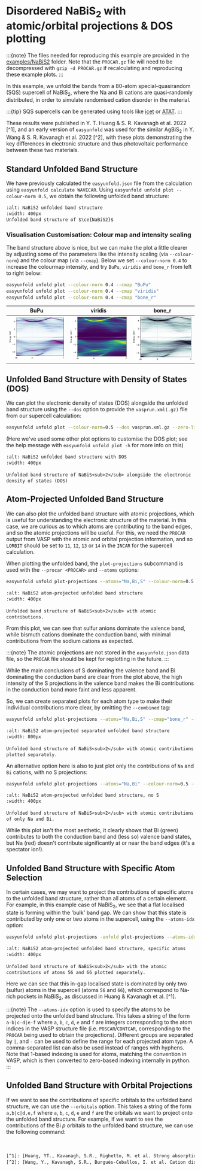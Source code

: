 # Disordered NaBiS<sub>2</sub> with atomic/orbital projections & DOS plotting

:::{note}
The files needed for reproducing this example are provided in the 
[examples/NaBiS2](https://github.com/SMTG-UCL/easyunfold/tree/main/examples/NaBiS2) folder. 
Note that the `PROCAR.gz` file will need to be decompressed with `gzip -d PROCAR.gz` if recalculating 
and reproducing these example plots.
:::

In this example, we unfold the bands from a 80-atom special-quasirandom (SQS) supercell of 
NaBiS<sub>2</sub>, where the Na and Bi cations are quasi-randomly distributed, in order to simulate 
randomised cation disorder in the material. 

:::{tip}
SQS supercells can be generated using tools like 
[icet](https://icet.materialsmodeling.org/moduleref_icet/tools.html#module-icet.tools.structure_generation)
or [ATAT](https://www.brown.edu/Departments/Engineering/Labs/avdw/atat/).
:::

These results were published in Y. T. Huang & S. R. Kavanagh et al. 2022 [^1], and an early version of `easyunfold` was 
used for the similar AgBiS$_2$ in Y. Wang & S. R. Kavanagh et al. 2022 [^2], with these plots demonstrating the key 
differences in electronic structure and thus photovoltaic performance between these two materials.

## Standard Unfolded Band Structure
We have previously calculated the `easyunfold.json` file from the calculation using `easyunfold calculate WAVECAR`. 
Using `easyunfold unfold plot --colour-norm 0.5`, we obtain the following unfolded band structure:

```{figure} ../../examples/NaBiS2/NaBiS2_unfold-plot.png
:alt: NaBiS2 unfolded band structure
:width: 400px
Unfolded band structure of $\ce{NaBiS2}$
```

### Visualisation Customisation: Colour map and intensity scaling
The band structure above is nice, but we can make the plot a little clearer by adjusting some of the parameters like 
the intensity scaling (via `--colour-norm`) and the colour map (via `--cmap`). Below we set `--colour-norm 0.4` to 
increase the colourmap intensity, and try `BuPu`, `viridis` and `bone_r` from left to right below: 

```bash
easyunfold unfold plot --colour-norm 0.4 --cmap "BuPu"
easyunfold unfold plot --colour-norm 0.4 --cmap "viridis"
easyunfold unfold plot --colour-norm 0.4 --cmap "bone_r"
```

BuPu             |  viridis        |  bone_r
:-------------------------:|:-------------------------:|:-------------------------:
![](../../examples/NaBiS2/NaBiS2_unfold-plot_BuPu.png)  |  ![](../../examples/NaBiS2/NaBiS2_unfold-plot_viridis.png) |  ![](../../examples/NaBiS2/NaBiS2_unfold-plot_bone_r.png)

## Unfolded Band Structure with Density of States (DOS)
We can plot the electronic density of states (DOS) alongside the unfolded band structure using the `--dos` option to 
provide the `vasprun.xml(.gz)` file from our supercell calculation:

```bash
easyunfold unfold plot --colour-norm=0.5 --dos vasprun.xml.gz --zero-line --dos-label DOS --gaussian 0.1
```

(Here we've used some other plot options to customise the DOS plot; see the help message with 
`easyunfold unfold plot -h` for more info on this)

```{figure} ../../examples/NaBiS2/NaBiS2_unfold-plot_dos.png
:alt: NaBiS2 unfolded band structure with DOS
:width: 400px

Unfolded band structure of NaBiS<sub>2</sub> alongside the electronic density of states (DOS)
```


## Atom-Projected Unfolded Band Structure
We can also plot the unfolded band structure with atomic projections, which is useful for understanding the electronic 
structure of the material. In this case, we are curious as to which atoms are contributing to the band edges, and so 
the atomic projections will be useful. For this, we need the `PROCAR` output from VASP with the atomic and orbital 
projection information, and so `LORBIT` should be set to `11`, `12`, `13` or `14` in the `INCAR` for the supercell 
calculation.

When plotting the unfolded band, the `plot-projections` subcommand is used with the `--procar <PROCAR>` and 
`--atoms` options:

```bash
easyunfold unfold plot-projections --atoms="Na,Bi,S" --colour-norm=0.5 --combined
```

```{figure} ../../examples/NaBiS2/NaBiS2_unfold-plot_proj.png
:alt: NaBiS2 atom-projected unfolded band structure
:width: 400px

Unfolded band structure of NaBiS<sub>2</sub> with atomic contributions.
```

From this plot, we can see that sulfur anions dominate the valence band, while bismuth cations dominate the conduction 
band, with minimal contributions from the sodium cations as expected.

:::{note}
The atomic projections are not stored in the `easyunfold.json` data file, so the `PROCAR` file should be 
kept for replotting in the future.
:::

While the main conclusions of S dominating the valence band and Bi dominating the conduction band are clear from the 
plot above, the high intensity of the S projections in the valence band makes the Bi contributions in the conduction 
band more faint and less apparent. 

So, we can create separated plots for each atom type to make their individual contributions more clear, by omitting the 
`--combined` tag:

```bash
easyunfold unfold plot-projections --atoms="Na,Bi,S" --cmap="bone_r" --colour-norm 0.5
```

```{figure} ../../examples/NaBiS2/NaBiS2_unfold-plot_proj_sep.png
:alt: NaBiS2 atom-projected separated unfolded band structure 
:width: 800px

Unfolded band structure of NaBiS<sub>2</sub> with atomic contributions plotted separately.
```

An alternative option here is also to just plot only the contributions of `Na` and `Bi` cations, with no S projections:
```bash
easyunfold unfold plot-projections --atoms="Na,Bi" --colour-norm=0.5 --combined
```

```{figure} ../../examples/NaBiS2/NaBiS2_unfold-plot_proj_noS.png
:alt: NaBiS2 atom-projected unfolded band structure, no S 
:width: 400px

Unfolded band structure of NaBiS<sub>2</sub> with atomic contributions of only Na and Bi.
```

While this plot isn't the most aesthetic, it clearly shows that Bi (green) contributes to both the conduction band and 
(less so) valence band states, but Na (red) doesn't contribute significantly at or near the band edges 
(it's a spectator ion!). 

## Unfolded Band Structure with Specific Atom Selection
In certain cases, we may want to project the contributions of specific atoms to the unfolded band structure, rather
than all atoms of a certain element. For example, in this example case of NaBiS$_2$, we see that a flat localised state 
is forming within the 'bulk' band gap. We can show that this state is contributed by only one or two atoms in the 
supercell, using the `--atoms-idx` option:
```bash
easyunfold unfold plot-projections -unfold plot-projections --atoms-idx="1-55,57-65,67-80|56,66" --colour-norm=0.5
```

```{figure} ../../examples/NaBiS2/NaBiS2_unfold-plot_proj_sep_atomsidx.png
:alt: NaBiS2 atom-projected unfolded band structure, specific atoms 
:width: 400px

Unfolded band structure of NaBiS<sub>2</sub> with the atomic contributions of atoms 56 and 66 plotted separately.
```
Here we can see that this in-gap localised state is dominated by only two (sulfur) atoms in the supercell (atoms `56` 
and `66`), which correspond to Na-rich pockets in NaBiS<sub>2</sub>, as discussed in Huang & Kavanagh et al. [^1].

:::{note}
The `--atoms-idx` option is used to specify the atoms to be projected onto the unfolded band structure. This takes a 
string of the form `a-b|c-d|e-f` where `a`, `b`, `c`, `d`, `e` and `f` are integers corresponding to the atom indices 
in the VASP structure file (i.e. `POSCAR`/`CONTCAR`, corresponding to the `PROCAR` being used to obtain the 
projections). Different groups are separated by `|`, and `-` can be used to define the range for each projected atom 
type. A comma-separated list can also be used instead of ranges with hyphens. Note that 1-based indexing is used for 
atoms, matching the convention in VASP, which is then converted to zero-based indexing internally in python. 
:::

## Unfolded Band Structure with Orbital Projections
If we want to see the contributions of specific orbitals to the unfolded band structure, we can use the `--orbitals`
option. This takes a string of the form `a,b|c|d,e,f` where `a`, `b`, `c`, `d`, `e` and `f` are the orbitals we want
to project onto the unfolded band structure. For example, if we want to see the contributions of the Bi $p$ orbitals to
the unfolded band structure, we can use the following command:
```bash


[^1]: [Huang, YT., Kavanagh, S.R., Righetto, M. et al. Strong absorption and ultrafast localisation in NaBiS2 nanocrystals with slow charge-carrier recombination. Nat Commun 13, 4960 (2022)](https://www.nature.com/articles/s41467-022-32669-3) 
[^2]: [Wang, Y., Kavanagh, S.R., Burgués-Ceballos, I. et al. Cation disorder engineering yields AgBiS2 nanocrystals with enhanced optical absorption for efficient ultrathin solar cells. Nat. Photon. 16, 235–241 (2022).](https://www.nature.com/articles/s41566-021-00950-4)